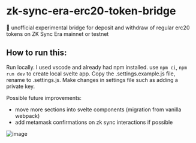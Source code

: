 # zk-sync-era-erc20-token-bridge
🌁
unofficial experimental bridge for deposit and withdraw of regular erc20 tokens on ZK Sync Era mainnet or testnet

## How to run this:
Run locally. I used vscode and already had npm installed.
use `npm ci`, `npm run dev` to create local svelte app.
Copy the .settings.example.js file, rename to .settings.js. 
Make changes in settings file such as adding a private key.

Possible future improvements: 
* move more sections into svelte components (migration from vanilla webpack)
* add metamask confirmations on zk sync interactions if possible

![image](https://github.com/zbcoding/zk-sync-era-erc20-token-bridge/assets/56856630/5571479f-3212-40ce-bc90-cd39e3d0bd3e)
